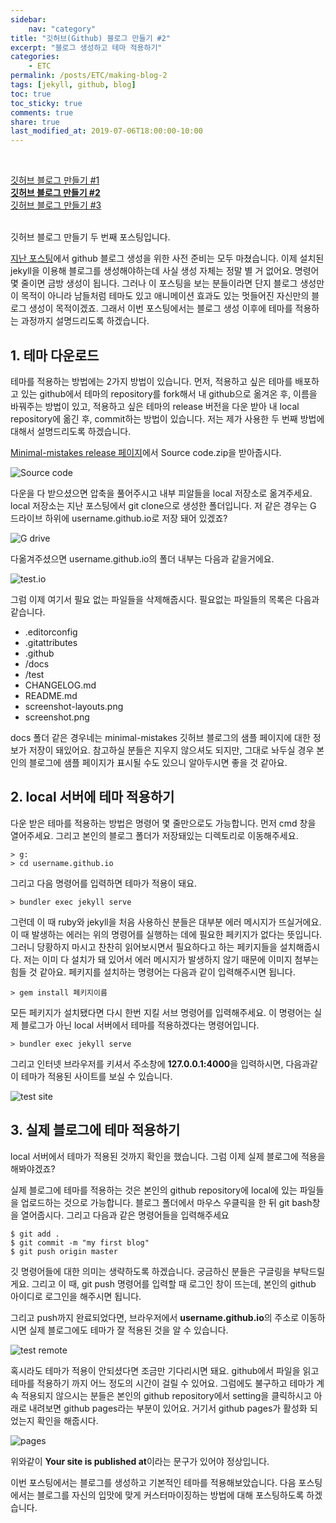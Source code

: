 ```yaml
---
sidebar:
    nav: "category"
title: "깃허브(Github) 블로그 만들기 #2"
excerpt: "블로그 생성하고 테마 적용하기"
categories:
    - ETC
permalink: /posts/ETC/making-blog-2
tags: [jekyll, github, blog]
toc: true
toc_sticky: true
comments: true
share: true
last_modified_at: 2019-07-06T18:00:00-10:00
---
```


<br>

[깃허브 블로그 만들기 #1](/posts/ETC/making-blog-1)<br>
**[깃허브 블로그 만들기 #2](/posts/ETC/making-blog-2)**<br>
[깃허브 블로그 만들기 #3](/posts/ETC/making-blog-3)

<br>
깃허브 블로그 만들기 두 번째 포스팅입니다.

[지난 포스팅](/posts/ETC/making-blog-1)에서 github 블로그 생성을 위한 사전 준비는 모두 마쳤습니다. 이제 설치된 jekyll을 이용해 블로그를 생성해야하는데 사실 생성 자체는 정말 별 거 없어요. 명령어 몇 줄이면 금방 생성이 됩니다. 그러나 이 포스팅을 보는 분들이라면 단지 블로그 생성만이 목적이 아니라 남들처럼 테마도 있고 애니메이션 효과도 있는 멋들어진 자신만의 블로그 생성이 목적이겠죠. 그래서 이번 포스팅에서는 블로그 생성 이후에 테마를 적용하는 과정까지 설명드리도록 하겠습니다.

## 1. 테마 다운로드
테마를 적용하는 방법에는 2가지 방법이 있습니다. 먼저, 적용하고 싶은 테마를 배포하고 있는 github에서 테마의 repository를 fork해서 내 github으로 옮겨온 후, 이름을 바꿔주는 방법이 있고, 적용하고 싶은 테마의 release 버전을 다운 받아 내 local repository에 옮긴 후, commit하는 방법이 있습니다. 저는 제가 사용한 두 번째 방법에 대해서 설명드리도록 하겠습니다.

[Minimal-mistakes release 페이지](https://https://github.com/mmistakes/minimal-mistakes/releases/tag/4.16.4)에서 Source code.zip을 받아줍시다.

![Source code](/assets/images/etc/sourcecode.png)

다운을 다 받으셨으면 압축을 풀어주시고 내부 피알들을 local 저장소로 옮겨주세요. local 저장소는 지난 포스팅에서 git clone으로 생성한 폴더입니다. 저 같은 경우는 G 드라이브 하위에 username.github.io로 저장 돼어 있겠죠?

![G drive](/assets/images/etc/gdrive.png)

다옮겨주셨으면 username.github.io의 폴더 내부는 다음과 같을거에요.

![test.io](/assets/images/etc/testio.png)

그럼 이제 여기서 필요 없는 파일들을 삭제해줍시다. 필요없는 파일들의 목록은 다음과 같습니다.

- .editorconfig
- .gitattributes
- .github
- /docs
- /test
- CHANGELOG.md
- README.md
- screenshot-layouts.png
- screenshot.png

docs 폴더 같은 경우네는 minimal-mistakes 깃허브 블로그의 샘플 페이지에 대한 정보가 저장이 돼있어요. 참고하실 분들은 지우지 않으셔도 되지만, 그대로 놔두실 경우 본인의 블로그에 샘플 페이지가 표시될 수도 있으니 알아두시면 좋을 것 같아요.

## 2. local 서버에 테마 적용하기
다운 받은 테마를 적용하는 방법은 명령어 몇 줄만으로도 가능합니다. 먼저 cmd 창을 열어주세요. 그리고 본인의 블로그 폴더가 저장돼있는 디렉토리로 이동해주세요.


    > g:
    > cd username.github.io


그리고 다음 명령어를 입력하면 테마가 적용이 돼요.

    > bundler exec jekyll serve

그런데 이 때 ruby와 jekyll을 처음 사용하신 분들은 대부분 에러 메시지가 뜨실거에요. 이 때 발생하는 에러는 위의 명령어를 실행하는 데에 필요한 페키지가 없다는 뜻입니다. 그러니 당황하지 마시고 찬찬히 읽어보시면서 필요하다고 하는 페키지들을 설치해줍시다. 저는 이미 다 설치가 돼 있어서 에러 메시지가 발생하지 않기 때문에 이미지 첨부는 힘들 것 같아요. 페키지를 설치하는 명령어는 다음과 같이 입력해주시면 됩니다.

    > gem install 페키지이름

모든 페키지가 설치됐다면 다시 한번 지킬 서브 명령어를 입력해주세요. 이 명령어는 실제 블로그가 아닌 local 서버에서 테마를 적용하겠다는 명령어입니다.

    > bundler exec jekyll serve

그리고 인터넷 브라우저를 키셔서 주소창에 **127.0.0.1:4000**을 입력하시면, 다음과같이 테마가 적용된 사이트를 보실 수 있습니다.

![test site](/assets/images/etc/testsite.png)

## 3. 실제 블로그에 테마 적용하기
local 서버에서 테마가 적용된 것까지 확인을 했습니다. 그럼 이제 실제 블로그에 적용을 해봐야겠죠?

실제 블로그에 테마를 적용하는 것은 본인의 github repository에 local에 있는 파일들을 업로드하는 것으로 가능합니다. 블로그 폴더에서 마우스 우클릭을 한 뒤 git bash창을 열어줍시다. 그리고 다음과 같은 명령어들을 입력해주세요

    $ git add .
    $ git commit -m "my first blog"
    $ git push origin master

깃 명령어들에 대한 의미는 생략하도록 하겠습니다. 궁금하신 분들은 구글링을 부탁드릴게요. 그리고 이 때, git push 명령어를 입력할 때 로그인 창이 뜨는데, 본인의 github 아이디로 로그인을 해주시면 됩니다.

그리고 push까지 완료되었다면, 브라우저에서 **username.github.io**의 주소로 이동하시면 실제 블로그에도 테마가 잘 적용된 것을 알 수 있습니다. 

![test remote](/assets/images/etc/testremote.png)

혹시라도 테마가 적용이 안되셨다면 조금만 기다리시면 돼요. github에서 파일을 읽고 테마를 적용하기 까지 어느 정도의 시간이 걸릴 수 있어요. 그럼에도 불구하고 테마가 계속 적용되지 않으시는 분들은 본인의 github repository에서 setting을 클릭하시고 아래로 내려보면 github pages라는 부분이 있어요. 거기서 github pages가 활성화 되었는지 확인을 해줍시다.

![pages](/assets/images/etc/pages.png)

위와같이 **Your site is published at**이라는 문구가 있어야 정상입니다.

이번 포스팅에서는 블로그를 생성하고 기본적인 테마를 적용해보았습니다. 다음 포스팅에서는 블로그를 자신의 입맛에 맞게 커스터마이징하는 방법에 대해 포스팅하도록 하겠습니다.